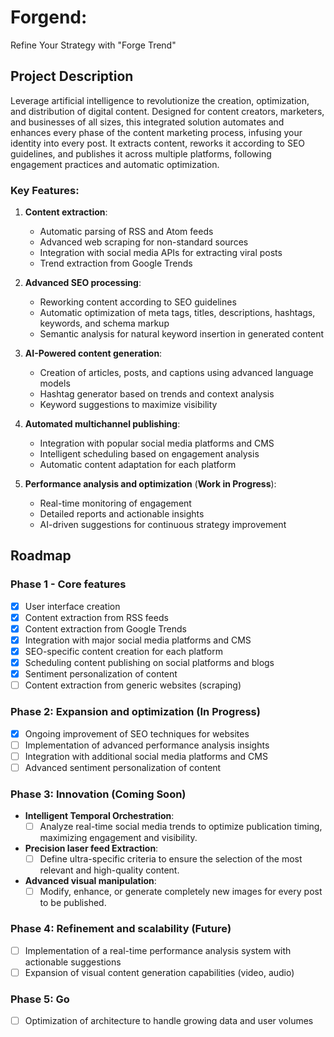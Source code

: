 # Forgend: 
Refine Your Strategy with "Forge Trend"

## Project Description
Leverage artificial intelligence to revolutionize the creation, optimization, and distribution of digital content. Designed for content creators, marketers, and businesses of all sizes, this integrated solution automates and enhances every phase of the content marketing process, infusing your identity into every post. It extracts content, reworks it according to SEO guidelines, and publishes it across multiple platforms, following engagement practices and automatic optimization.

### Key Features:

1. **Content extraction**:
   - Automatic parsing of RSS and Atom feeds
   - Advanced web scraping for non-standard sources
   - Integration with social media APIs for extracting viral posts
   - Trend extraction from Google Trends

2. **Advanced SEO processing**:
   - Reworking content according to SEO guidelines
   - Automatic optimization of meta tags, titles, descriptions, hashtags, keywords, and schema markup
   - Semantic analysis for natural keyword insertion in generated content

3. **AI-Powered content generation**:
   - Creation of articles, posts, and captions using advanced language models
   - Hashtag generator based on trends and context analysis
   - Keyword suggestions to maximize visibility

4. **Automated multichannel publishing**:
   - Integration with popular social media platforms and CMS
   - Intelligent scheduling based on engagement analysis
   - Automatic content adaptation for each platform

5. **Performance analysis and optimization** (**Work in Progress**):
   - Real-time monitoring of engagement
   - Detailed reports and actionable insights
   - AI-driven suggestions for continuous strategy improvement

## Roadmap

### Phase 1 - Core features
- [x] User interface creation 
- [x] Content extraction from RSS feeds
- [x] Content extraction from Google Trends
- [x] Integration with major social media platforms and CMS
- [x] SEO-specific content creation for each platform
- [x] Scheduling content publishing on social platforms and blogs
- [x] Sentiment personalization of content
- [ ] Content extraction from generic websites (scraping)

### Phase 2: Expansion and optimization (In Progress)
- [x] Ongoing improvement of SEO techniques for websites
- [ ] Implementation of advanced performance analysis insights
- [ ] Integration with additional social media platforms and CMS
- [ ] Advanced sentiment personalization of content

### Phase 3: Innovation (Coming Soon)
- **Intelligent Temporal Orchestration**:
  - [ ] Analyze real-time social media trends to optimize publication timing, maximizing engagement and visibility.

- **Precision laser feed Extraction**:
  - [ ] Define ultra-specific criteria to ensure the selection of the most relevant and high-quality content.

- **Advanced visual manipulation**:
  - [ ] Modify, enhance, or generate completely new images for every post to be published.

### Phase 4: Refinement and scalability (Future)
- [ ] Implementation of a real-time performance analysis system with actionable suggestions
- [ ] Expansion of visual content generation capabilities (video, audio)
  
### Phase 5: Go
- [ ] Optimization of architecture to handle growing data and user volumes
